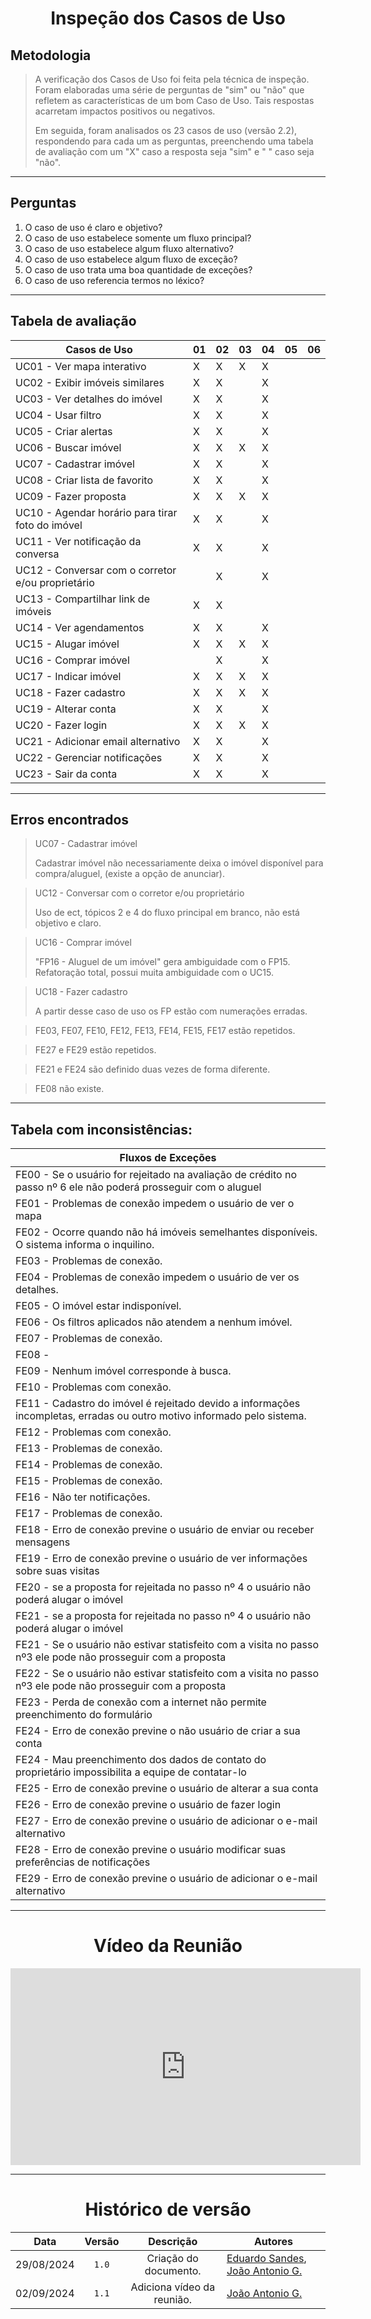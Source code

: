 <center>

# Inspeção dos Casos de Uso

</center>

## Metodologia

> A verificação dos Casos de Uso foi feita pela técnica de inspeção. Foram elaboradas uma série de perguntas de "sim" ou "não" que refletem as características de um bom Caso de Uso. Tais respostas acarretam impactos positivos ou negativos.
>
> Em seguida, foram analisados os 23 casos de uso (versão 2.2), respondendo para cada um as perguntas, preenchendo uma tabela de avaliação com um "X" caso a resposta seja "sim" e " " caso seja "não". 

---

## Perguntas

1. O caso de uso é claro e objetivo?
2. O caso de uso estabelece somente um fluxo principal?
3. O caso de uso estabelece algum fluxo alternativo?
4. O caso de uso estabelece algum fluxo de exceção?
5. O caso de uso trata uma boa quantidade de exceções?
6. O caso de uso referencia termos no léxico?

---

## Tabela de avaliação


<div style="margin: 0 auto; width: fit-content;">

| Casos de Uso                                      | 01  | 02  | 03  | 04  | 05  | 06  |
| ------------------------------------------------- | --- | --- | --- | --- | --- | --- |
| UC01 - Ver mapa interativo                        | X   | X   | X   | X   |     |     |
| UC02 - Exibir imóveis similares                   | X   | X   |     | X   |     |     |
| UC03 - Ver detalhes do imóvel                     | X   | X   |     | X   |     |     |
| UC04 - Usar filtro                                | X   | X   |     | X   |     |     |
| UC05 - Criar alertas                              | X   | X   |     | X   |     |     |
| UC06 - Buscar imóvel                              | X   | X   | X   | X   |     |     |
| UC07 - Cadastrar imóvel                           | X   | X   |     | X   |     |     |
| UC08 - Criar lista de favorito                    | X   | X   |     | X   |     |     |
| UC09 - Fazer proposta                             | X   | X   | X   | X   |     |     |
| UC10 - Agendar horário para tirar foto do imóvel  | X   | X   |     | X   |     |     |
| UC11 - Ver notificação da conversa                | X   | X   |     | X   |     |     |
| UC12 - Conversar com o corretor e/ou proprietário |     | X   |     | X   |     |     |
| UC13 - Compartilhar link de imóveis               | X   | X   |     |     |     |     |
| UC14 - Ver agendamentos                           | X   | X   |     | X   |     |     |
| UC15 - Alugar imóvel                              | X   | X   | X   | X   |     |     |
| UC16 - Comprar imóvel                             |     | X   |     | X   |     |     |
| UC17 - Indicar imóvel                             | X   | X   | X   | X   |     |     |
| UC18 - Fazer cadastro                             | X   | X   | X   | X   |     |     |
| UC19 - Alterar conta                              | X   | X   |     | X   |     |     |
| UC20 - Fazer login                                | X   | X   | X   | X   |     |     |
| UC21 - Adicionar email alternativo                | X   | X   |     | X   |     |     |
| UC22 - Gerenciar notificações                     | X   | X   |     | X   |     |     |
| UC23 - Sair da conta                              | X   | X   |     | X   |     |     |

</div>

---

## Erros encontrados

> UC07 - Cadastrar imóvel 
> 
> Cadastrar imóvel não necessariamente deixa o imóvel disponível para compra/aluguel, (existe a opção de anunciar).

> UC12 - Conversar com o corretor e/ou proprietário 
> 
> Uso de ect, tópicos 2 e 4 do fluxo principal em branco, não está objetivo e claro.

> UC16 - Comprar imóvel
> 
> "FP16 - Aluguel de um imóvel" gera ambiguidade com o FP15.
> Refatoração total, possui muita ambiguidade com o UC15.

> UC18 - Fazer cadastro 
> 
> A partir desse caso de uso os FP estão com numerações erradas.

> FE03, FE07, FE10, FE12, FE13, FE14, FE15, FE17 estão repetidos.

> FE27 e FE29 estão repetidos.

> FE21 e FE24 são definido duas vezes de forma diferente.

> FE08 não existe.

---

## Tabela com inconsistências:

<div style="margin: 0 auto; width: fit-content;">

| Fluxos de Exceções                                                                                                      |
| ----------------------------------------------------------------------------------------------------------------------- |
| FE00 - Se o usuário for rejeitado na avaliação de crédito no passo nº 6 ele não poderá prosseguir com o aluguel         |
| FE01 - Problemas de conexão impedem o usuário de ver o mapa                                                             |
| FE02 - Ocorre quando não há imóveis semelhantes disponíveis. O sistema informa o inquilino.                             |
| FE03 - Problemas de conexão.                                                                                            |
| FE04 - Problemas de conexão impedem o usuário de ver os detalhes.                                                       |
| FE05 - O imóvel estar indisponível.                                                                                     |
| FE06 - Os filtros aplicados não atendem a nenhum imóvel.                                                                |
| FE07 - Problemas de conexão.                                                                                            |
| FE08 -                                                                                                                  |
| FE09 - Nenhum imóvel corresponde à busca.                                                                               |
| FE10 - Problemas com conexão.                                                                                           |
| FE11 - Cadastro do imóvel é rejeitado devido a informações incompletas, erradas ou outro motivo informado pelo sistema. |
| FE12 - Problemas com conexão.                                                                                           |
| FE13 - Problemas de conexão.                                                                                            |
| FE14 - Problemas de conexão.                                                                                            |
| FE15 - Problemas de conexão.                                                                                            |
| FE16 - Não ter notificações.                                                                                            |
| FE17 - Problemas de conexão.                                                                                            |
| FE18 - Erro de conexão previne o usuário de enviar ou receber mensagens                                                 |
| FE19 - Erro de conexão previne o usuário de ver informações sobre suas visitas                                          |
| FE20 - se a proposta for rejeitada no passo nº 4 o usuário não poderá alugar o imóvel                                   |
| FE21 - se a proposta for rejeitada no passo nº 4 o usuário não poderá alugar o imóvel                                   |
| FE21 - Se o usuário não estivar statisfeito com a visita no passo nº3 ele pode não prosseguir com a proposta            |
| FE22 - Se o usuário não estivar statisfeito com a visita no passo nº3 ele pode não prosseguir com a proposta            |
| FE23 - Perda de conexão com a internet não permite preenchimento do formulário                                          |
| FE24 - Erro de conexão previne o não usuário de criar a sua conta                                                       |
| FE24 - Mau preenchimento dos dados de contato do proprietário impossibilita a equipe de contatar-lo                     |
| FE25 - Erro de conexão previne o usuário de alterar a sua conta                                                         |
| FE26 - Erro de conexão previne o usuário de fazer login                                                                 |
| FE27 - Erro de conexão previne o usuário de adicionar o e-mail alternativo                                              |
| FE28 - Erro de conexão previne o usuário modificar suas preferências de notificações                                    |
| FE29 - Erro de conexão previne o usuário de adicionar o e-mail alternativo                                              |

</div>

---
<center>

# Vídeo da Reunião

</center>

<iframe width="560" height="315" src="https://www.youtube.com/embed/c8DspIL_dfk?si=6j9YVg8RAvsAy5uO" title="YouTube video player" frameborder="0" allow="accelerometer; autoplay; clipboard-write; encrypted-media; gyroscope; picture-in-picture; web-share" referrerpolicy="strict-origin-when-cross-origin" allowfullscreen></iframe>


---

<center>

# Histórico de versão

</center>

<div style="margin: 0 auto; width: fit-content;">

|    Data    | Versão |         Descrição          | Autores                                                                                              |
|:----------:|:------:|:--------------------------:|------------------------------------------------------------------------------------------------------|
| 29/08/2024 | `1.0`  |   Criação do documento.    | [Eduardo Sandes](https://github.com/DiceRunner714), [João Antonio G.](https://github.com/joaoseisei) |
| 02/09/2024 | `1.1`  | Adiciona vídeo da reunião. | [João Antonio G.](https://github.com/joaoseisei)                                                     |

</div>

